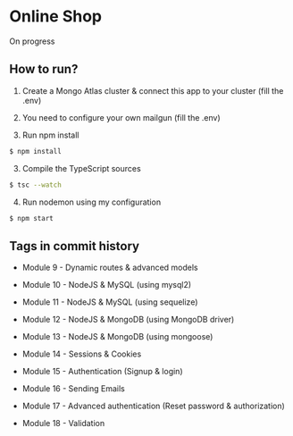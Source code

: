 # Online Shop

On progress

## How to run?

1. Create a Mongo Atlas cluster & connect this app to your cluster (fill the .env)

2. You need to configure your own mailgun (fill the .env)

2. Run npm install

```bash 
$ npm install
```

3. Compile the TypeScript sources

```bash 
$ tsc --watch
```

4. Run nodemon using my configuration

```bash 
$ npm start
```

## Tags in commit history

- Module 9 - Dynamic routes & advanced models

- Module 10 - NodeJS & MySQL (using mysql2)

- Module 11 - NodeJS & MySQL (using sequelize)

- Module 12 - NodeJS & MongoDB (using MongoDB driver)

- Module 13 - NodeJS & MongoDB (using mongoose)

- Module 14 - Sessions & Cookies

- Module 15 - Authentication (Signup & login)

- Module 16 - Sending Emails

- Module 17 - Advanced authentication (Reset password & authorization)

- Module 18 - Validation